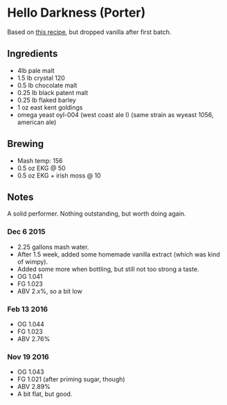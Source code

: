 # Hello Darkness (Porter)

Based on [this recipe](http://www.homebrewingblog.com/all-grain-vanilla-porter/),
but dropped vanilla after first batch.

## Ingredients

* 4lb pale malt
* 1.5 lb crystal 120
* 0.5 lb chocolate malt
* 0.25 lb black patent malt
* 0.25 lb flaked barley
* 1 oz east kent goldings
* omega yeast oyl-004 (west coast ale I) (same strain as wyeast 1056, american ale)

## Brewing

* Mash temp: 156
* 0.5 oz EKG @ 50
* 0.5 oz EKG + irish moss @ 10

## Notes

A solid performer. Nothing outstanding, but worth doing again.

### Dec 6 2015
* 2.25 gallons mash water.
* After 1.5 week, added some homemade vanilla extract (which was kind of wimpy).
* Added some more when bottling, but still not too strong a taste.
* OG 1.041
* FG 1.023
* ABV 2.x%, so a bit low

### Feb 13 2016
* OG 1.044
* FG 1.023
* ABV 2.76%

### Nov 19 2016
* OG 1.043
* FG 1.021 (after priming sugar, though)
* ABV 2.89%
* A bit flat, but good.

